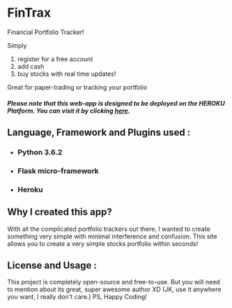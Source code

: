 # FinTrax

Financial Portfolio Tracker!

Simply 
1. register for a free account 
2. add cash 
3. buy stocks with real time updates!

Great for paper-trading or tracking your portfolio

##### Please note that this web-app is designed to be deployed on the HEROKU Platform. You can visit it by clicking [here](https://flasktemplate.herokuapp.com).

## Language, Framework and Plugins used :
- ### Python 3.6.2
- ### Flask micro-framework
- ### Heroku

## Why I created this app?
With all the complicated portfolio trackers out there, I wanted to create something very simple with minimal interference and confusion. This site allows you to create a very simple stocks portfolio within seconds!

## License and Usage :

This project is completely open-source and free-to-use. But you will need to mention about its great, super awesome author XD (JK, use it anywhere you want, I really don't care.) PS, Happy Coding! 
